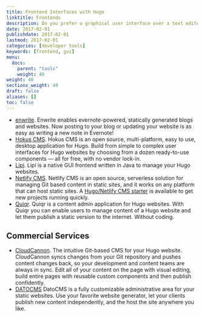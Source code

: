 ```yaml
---
title: Frontend Interfaces with Hugo
linktitle: Frontends
description: Do you prefer a graphical user interface over a text editor? Give these frontends a try.
date: 2017-02-01
publishdate: 2017-02-01
lastmod: 2017-02-01
categories: [developer tools]
keywords: [frontend, gui]
menu:
  docs:
    parent: "tools"
    weight: 40
weight: 40
sections_weight: 40
draft: false
aliases: []
toc: false
---
```


- [enwrite](https://github.com/zzamboni/enwrite). Enwrite enables evernote-powered, statically generated blogs and websites. Now posting to your blog or updating your website is as easy as writing a new note in Evernote!
- [Hokus CMS](https://github.com/julianoappelklein/hokus). Hokus CMS is an open source, multi-platform, easy to use, desktop application for Hugo. Build from simple to complex user interfaces for Hugo websites by choosing from a dozen ready-to-use components — all for free, with no vendor lock-in.
- [Lipi](https://github.com/SohanChy/Lipi). Lipi is a native GUI frontend written in Java to manage your Hugo websites.
- [Netlify CMS](https://netlifycms.org). Netlify CMS is an open source, serverless solution for managing Git based content in static sites, and it works on any platform that can host static sites. A [Hugo/Netlify CMS starter](https://github.com/netlify-templates/one-click-hugo-cms) is available to get new projects running quickly.
- [Quiqr](https://book.quiqr.org). Quiqr is a content admin application for Hugo websites. With Quiqr you can enable users to manage content of a Hugo website and let them publish a static version to the internet. Without coding.

## Commercial Services

- [CloudCannon](https://cloudcannon.com/hugo-cms/). The intuitive Git-based CMS for your Hugo website. CloudCannon syncs changes from your Git repository and pushes content changes back, so your development and content teams are always in sync. Edit all of your content on the page with visual editing, build entire pages with reusable custom components and then publish confidently.
- [DATOCMS](https://www.datocms.com) DatoCMS is a fully customizable administrative area for your static websites. Use your favorite website generator, let your clients publish new content independently, and the host the site anywhere you like.
